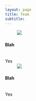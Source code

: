 ```yaml
---
layout: page
title: Team
subtitle: 
---
```


    
<div class="container">
    <div class=" col-xl-8 offset-xl-2 col-lg-10 offset-lg-1">
    <!-- Control the column width, and how they should appear on different devices -->
    <div class="row">

<div class="list-squares-item">
          <a href="https://www.google.com/"><img src="assets/img/hello_world.jpeg"></a>
        <h4> Blah</h4>
        <div> Yes</div>
</div>
        
<div class="list-squares-item">
          <a href="https://www.google.com/"><img src="assets/img/hello_world.jpeg" class="item-img"></a>
        <h4> Blah</h4>
        <div> Yes</div>
</div>

 
</div>
    
</div>
  
</div>


  
  
  


